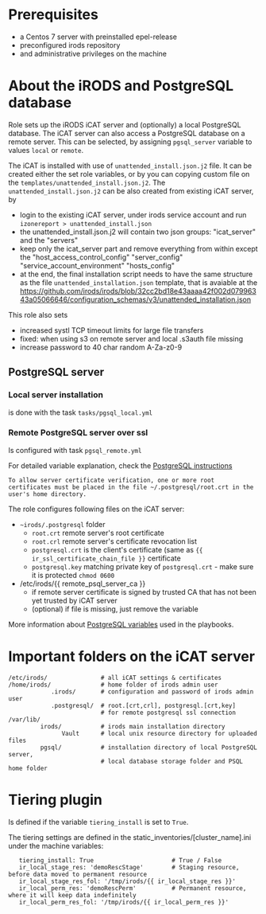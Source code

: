 # Prerequisites
 - a Centos 7 server with preinstalled epel-release
 - preconfigured irods repository
 - and administrative privileges on the machine

# About the iRODS and PostgreSQL database

Role sets up the iRODS iCAT server and (optionally) a local PostgreSQL database.
The iCAT server can also access a PostgreSQL database on a remote server. This
can be selected, by assigning `pgsql_server` variable to values `local` or
 `remote`.

The iCAT is installed with use of `unattended_install.json.j2` file. It can be
created either the set role variables, or by you can copying custom file on the
`templates/unattended_install.json.j2`. The `unattended_install.json.j2` can be
also created from existing iCAT server, by
- login to the existing iCAT server, under irods service account and run
   `izonereport > unattended_install.json`
- the unattended_install.json.j2 will contain two json groups: "icat_server" and
the "servers"
- keep only the icat_server part and remove everything from within except the
   "host_access_control_config"
   "server_config"
   "service_account_environment"
   "hosts_config"
- at the end, the final installation script needs to have the same structure as
  the file `unattended_installation.json` template, that is avaiable at the
  https://github.com/irods/irods/blob/32cc2bd18e43aaaa42f002d07996343a05066646/configuration_schemas/v3/unattended_installation.json

This role also sets
* increased systl TCP timeout limits for large file transfers
* fixed: when using s3 on remote server and local .s3auth file missing 
* increase password to 40 char random A-Za-z0-9

## PostgreSQL server 

### Local server installation

is done with the task `tasks/pgsql_local.yml`

### Remote PostgreSQL server over ssl

Is configured with task `pgsql_remote.yml`

For detailed variable explanation, check the [PostgreSQL instructions](https://www.postgresql.org/docs/current/libpq-ssl.html)

`To allow server certificate verification, one or more root certificates must be
placed in the file ~/.postgresql/root.crt in the user's home directory.`

The role configures following files on the iCAT server:
  - `~irods/.postgresql` folder
    - `root.crt` remote server's root certificate
    - `root.crl` remote server's certificate revocation list
    - `postgresql.crt` is the client's certificate (same as `{{ ir_ssl_certificate_chain_file }}` certificate
    - `postgresql.key` matching private key of `postgresql.crt` - make sure it is protected `chmod 0600`
  - /etc/irods/{{ remote_psql_server_ca }}
    - if remote server certificate is signed by trusted CA that has not been yet trusted by iCAT server
    - (optional) if file is missing, just remove the variable

More information about [PostgreSQL variables](https://jdbc.postgresql.org/documentation/head/ssl-client.html)
used in the playbooks.

# Important folders on the iCAT server

```
/etc/irods/               # all iCAT settings & certificates
/home/irods/              # home folder of irods admin user
            .irods/       # configuration and password of irods admin user
            .postgresql/  # root.[crt,crl], postgresql.[crt,key]
                          # for remote postgresql ssl connection
/var/lib/
         irods/           # irods main installation directory
               Vault      # local unix resource directory for uploaded files
         pgsql/           # installation directory of local PostgreSQL server,
                          # local database storage folder and PSQL home folder
```

# Tiering plugin

Is defined if the variable `tiering_install` is set to `True`. 

The tiering settings are defined in the static_inventories/[cluster_name].ini
under the machine variables:

```
   tiering_install: True                      # True / False
   ir_local_stage_res: 'demoRescStage'        # Staging resource, before data moved to permanent resource
   ir_local_stage_res_fol: '/tmp/irods/{{ ir_local_stage_res }}'
   ir_local_perm_res: 'demoRescPerm'          # Permanent resource, where it will keep data indefinitely
   ir_local_perm_res_fol: '/tmp/irods/{{ ir_local_perm_res }}'
```
